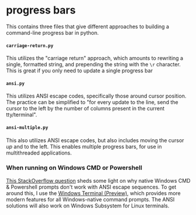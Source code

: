 # progress bars
This contains three files that give different approaches to building a command-line progress bar in python.

#### `carriage-return.py`
This utilizes the "carriage return" approach, which amounts to rewriting a single, formatted string, and prepending the string with the `\r` character. 
This is great if you only need to update a single progress bar

#### `ansi.py`
This utilizes ANSI escape codes, specifically those around cursor position. 
The practice can be simplified to "for every update to the line, send the cursor to the left by the number of columns present in the current tty/terminal".

#### `ansi-multiple.py`
This also utilizes ANSI escape codes, but also includes moving the cursor _up_ and to the left. 
This enables multiple progress bars, for use in multithreaded applications.


### When running on Windows CMD or Powershell
[This StackOverflow question](https://stackoverflow.com/questions/16755142/how-to-make-win32-console-recognize-ansi-vt100-escape-sequences) sheds some light on why native Windows CMD & Powershell prompts don't work with ANSI escape sequences.
To get around this, I use the [Windows Terminal (Preview)](https://www.microsoft.com/en-us/p/windows-terminal-preview/9n0dx20hk701?activetab=pivot:overviewtab), which provides more modern features for all Windows-native command prompts.
The ANSI solutions will also work on Windows Subsystem for Linux terminals.